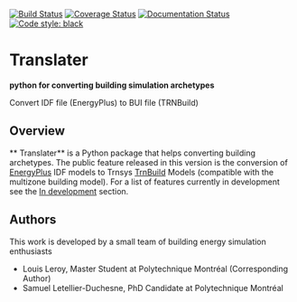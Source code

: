 [![Build Status](https://travis-ci.com/louisleroy5/translater.svg?token=qpRnYhTVUeLJ5WM1w9Wx&branch=master)](https://travis-ci.com/louisleroy5/translater)
[![Coverage Status](https://coveralls.io/repos/github/louisleroy5/translater/badge.svg?branch=develop&t=PLPFwA)](https://coveralls.io/github/louisleroy5/translater?branch=develop)
[![Documentation Status](https://readthedocs.org/projects/translater/badge/?version=latest)](https://translater.readthedocs.io/en/latest/?badge=latest)
[![Code style: black](https://img.shields.io/badge/code%20style-black-000000.svg)](https://github.com/psf/black)

# Translater

**python for converting building simulation archetypes**

Convert IDF file (EnergyPlus) to BUI file (TRNBuild)

## Overview

** Translater** is a Python package that helps converting building archetypes. The public feature released in this
version is the  conversion of [EnergyPlus](https://energyplus.net) IDF models to Trnsys [TrnBuild](http://www.trnsys.com/features/suite-of-tools.php.html) Models (compatible with the multizone building model). For a list of features
currently in development see the [In development](#in-development) section.

## Authors

This work is developed by a small team of building energy simulation enthusiasts

- Louis Leroy, Master Student at Polytechnique Montréal (Corresponding Author)
- Samuel Letellier-Duchesne, PhD Candidate at Polytechnique Montréal

